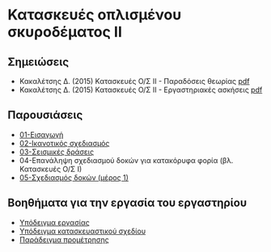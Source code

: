 # Κατασκευές οπλισμένου σκυροδέματος II

## Σημειώσεις

* Κακαλέτσης Δ. (2015) Κατασκευές Ο/Σ ΙΙ - Παραδόσεις θεωρίας [pdf](notes/beton2_theory.pdf)
* Κακαλέτσης Δ. (2015) Κατασκευές Ο/Σ ΙΙ - Εργαστηριακές ασκήσεις [pdf](notes/beton2_lab.pdf)

## Παρουσιάσεις

* [01-Εισαγωγή](presentations/01-Intro.pdf)
* [02-Ικανοτικός σχεδιασμός](presentations/02-CapacityDesign.pdf)
* [03-Σεισμικές δράσεις](presentations/03-SeismicAction.pdf)
* 04-Επανάληψη σχεδιασμού δοκών για κατακόρυφα φορία (βλ. Κατασκευές Ο/Σ Ι)
* [05-Σχεδιασμός δοκών (μέρος 1)](presentations/05-BeamDesing(part1).pdf)


## Βοηθήματα για την εργασία του εργαστηρίου

* [Υπόδειγμα εργασίας](lab/betonii_ypodeigma.pdf)
* [Υπόδειγμα κατασκευαστικού σχεδίου](lab/betonii_sxedio.pdf)
* [Παράδειγμα προμέτρησης](lab/betonii_prometrisi.xlsx)

